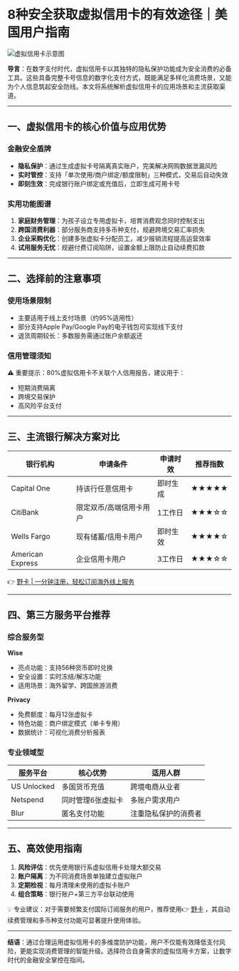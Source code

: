 # 8种安全获取虚拟信用卡的有效途径｜美国用户指南

![虚拟信用卡示意图](https://bbtdd.com/wp-content/uploads/img/8951009283265.webp)

**导言**：在数字支付时代，虚拟信用卡以其独特的隐私保护功能成为安全消费的必备工具。这些具备完整卡号信息的数字化支付方式，既能满足多样化消费场景，又能为个人信息筑起安全防线。本文将系统解析虚拟信用卡的应用场景和主流获取渠道。

---

## 一、虚拟信用卡的核心价值与应用优势

### 金融安全盾牌
- **隐私保护**：通过生成虚拟卡号隔离真实账户，完美解决网购数据泄漏风险
- **实时管控**：支持「单次使用/商户绑定/额度限制」三种模式，交易后自动失效
- **即刻生效**：完成银行账户绑定或充值后，立即生成可用卡号

### 实用功能图谱
1. **家庭财务管理**：为孩子设立专用虚拟卡，培育消费观念同时控制支出
2. **跨国消费利器**：部分服务商支持多币种支付，规避跨境交易汇率损失
3. **企业采购优化**：创建多张虚拟卡分配员工，减少报销流程提高运营效率
4. **试用服务无忧**：规避付费订阅陷阱，设置金额上限防止自动续费扣款

---

## 二、选择前的注意事项

### 使用场景限制
- 主要适用于线上支付场景（约95%适用性）
- 部分支持Apple Pay/Google Pay的电子钱包可实现线下支付
- 退货周期较长：多数服务需通过账户余额返还

### 信用管理须知
⚠️ 重要提示：80%虚拟信用卡不关联个人信用报告，建议用于：
- 短期消费隔离
- 跨境交易保护
- 高风险平台支付

---

## 三、主流银行解决方案对比

| 银行机构       | 申请条件                 | 申请时效 | 推荐指数 |
|----------------|--------------------------|----------|----------|
| Capital One    | 持该行任意信用卡         | 即时生成 | ★★★★★    |
| CitiBank       | 限定双币/高端信用卡用户  | 1工作日  | ★★★☆☆    |
| Wells Fargo    | 现有储蓄/信用卡用户      | 即时生效 | ★★★★☆    |
| American Express | 企业信用卡用户        | 3工作日  | ★★★☆☆    |

👉 [野卡 | 一分钟注册，轻松订阅海外线上服务](https://bbtdd.com/yeka)

---

## 四、第三方服务平台推荐

### 综合服务型
**Wise**
- 亮点功能：支持56种货币即时兑换
- 安全设置：实时冻结/解冻功能
- 适用场景：海外留学、跨国旅游消费

**Privacy** 
- 免费额度：每月12张虚拟卡
- 特色功能：商户绑定模式（单卡专用）
- 数据统计：可视化消费分析报表

### 专业领域型
| 服务平台   | 核心优势                  | 适用人群               |
|------------|---------------------------|------------------------|
| US Unlocked | 多国货币充值            | 跨境电商从业者        |
| Netspend   | 同时管理6张虚拟卡        | 多账户需求用户        |
| Blur       | 匿名支付功能            | 注重隐私保护的消费者  |

---

## 五、高效使用指南

1. **风险评估**：优先使用银行系虚拟信用卡处理大额交易
2. **账户隔离**：为不同消费场景单独建立虚拟账户
3. **定期检视**：每月清理未使用的虚拟卡账户
4. **组合策略**：银行账户+第三方平台联动使用

💡 专业建议：对于需要频繁支付国际订阅服务的用户，推荐使用👉 [野卡](https://bbtdd.com/yeka) ，其自动续费管理和多币种支付功能可显著提升使用体验。

---

**结语**：通过合理运用虚拟信用卡的多维度防护功能，用户不仅能有效降低支付风险，更能实现消费管理的智能升级。选择符合自身需求的虚拟信用卡方案，让数字时代的金融安全掌控在指间。